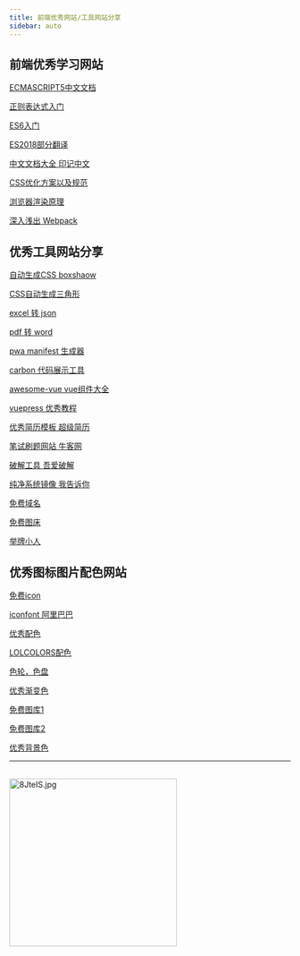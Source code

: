 ```yaml
---
title: 前端优秀网站/工具网站分享
sidebar: auto
---
```


## 前端优秀学习网站

[ECMASCRIPT5中文文档](http://lzw.me/pages/ecmascript/)

[正则表达式入门](https://deerchao.cn/tutorials/regex/regex.htm)

[ES6入门](https://es6.ruanyifeng.com/)

[ES2018部分翻译](https://ecma262.docschina.org/#sec-intro)

[中文文档大全 印记中文](https://docschina.org/)

[CSS优化方案以及规范](http://nec.netease.com/standard/css-sort.html)

[浏览器渲染原理](https://www.html5rocks.com/zh/tutorials/internals/howbrowserswork/#Introduction)

[深入浅出 Webpack](https://webpack.wuhaolin.cn/5%E5%8E%9F%E7%90%86/5-4%E7%BC%96%E5%86%99Plugin.html?q=)

## 优秀工具网站分享


[自动生成CSS boxshaow](https://www.cssmatic.com/box-shadow)

[CSS自动生成三角形](https://www.jiangweishan.com/tool/sanjx/index.html)

[excel 转 json](http://www.convertcsv.com/csv-to-json.htm)

[pdf 转 word](https://speedpdf.com/convert/pdf-to-word.html)

[pwa manifest 生成器](https://app-manifest.firebaseapp.com/)

[carbon 代码展示工具](https://carbon.now.sh/?bg=rgba(198%2C225%2C248%2C1)&t=blackboard&wt=none&l=javascript&ds=true&dsyoff=20px&dsblur=68px&wc=true&wa=true&pv=56px&ph=56px&ln=true&fl=1&fm=Hack&fs=14px&lh=141%25&si=false&es=2x&wm=false&code=)

[awesome-vue vue组件大全](https://github.com/vuejs/awesome-vue#icons)

[vuepress 优秀教程](https://www.bilibili.com/video/av43316513?p=9)

[优秀简历模板 超级简历](https://www.wondercv.com/)

[笔试刷题网站 牛客网](https://www.nowcoder.com/)

[破解工具 吾爱破解](https://www.52pojie.cn/)

[纯净系统镜像 我告诉你](https://msdn.itellyou.cn/)

[免费域名](http://www.freenom.com/zh/index.html)

[免费图床](https://imgchr.com/ctts)

[举牌小人](https://small-upup.upuptoyou.com/)

## 优秀图标图片配色网站

[免费icon](https://www.easyicon.net/iconsearch/ios/)

[iconfont 阿里巴巴](https://www.iconfont.cn/collections/detail?cid=8836)

[优秀配色](https://colorhunt.co/)

[LOLCOLORS配色](https://www.webdesignrankings.com/resources/lolcolors/)

[色轮，色盘](https://color.adobe.com/zh/create/color-wheel)

[优秀渐变色](https://webgradients.com/)

[免费图库1](https://www.pexels.com/zh-tw/)

[免费图库2](https://pixabay.com/zh/)

[优秀背景色](https://uigradients.com/#CocoaaIce)


---
<br>
<img src="https://s1.ax1x.com/2020/03/16/8JteIS.jpg" alt="8JteIS.jpg" border="0" width="300"/>
<br>